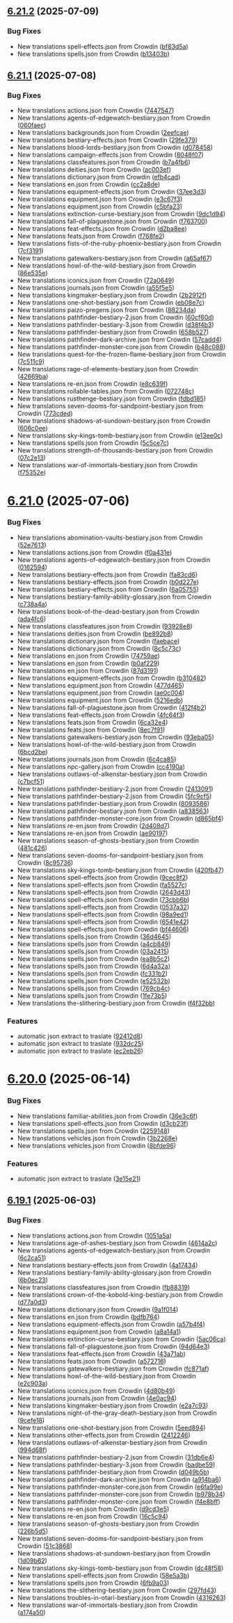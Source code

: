 ## [6.21.2](https://github.com/allnnde/pf2e-esp-translation/compare/v6.21.1...v6.21.2) (2025-07-09)


### Bug Fixes

* New translations spell-effects.json from Crowdin ([bf83d5a](https://github.com/allnnde/pf2e-esp-translation/commit/bf83d5aadd982b56dbf0e4a81551f7a17b77110d))
* New translations spells.json from Crowdin ([b13403b](https://github.com/allnnde/pf2e-esp-translation/commit/b13403b8f39fdc589f8f7bbfcbd7d049f73078f5))



## [6.21.1](https://github.com/allnnde/pf2e-esp-translation/compare/v6.21.0...v6.21.1) (2025-07-08)


### Bug Fixes

* New translations actions.json from Crowdin ([7447547](https://github.com/allnnde/pf2e-esp-translation/commit/7447547adc2676df72dfdbcfc867d04a9139e2b3))
* New translations agents-of-edgewatch-bestiary.json from Crowdin ([060faec](https://github.com/allnnde/pf2e-esp-translation/commit/060faecd433f0a7986b7f81cd3a6b7c31b25f41f))
* New translations backgrounds.json from Crowdin ([2eefcae](https://github.com/allnnde/pf2e-esp-translation/commit/2eefcae6337d6093d5fb2dc7482e8a3130f44c7b))
* New translations bestiary-effects.json from Crowdin ([29fe379](https://github.com/allnnde/pf2e-esp-translation/commit/29fe379ebd413069fe3e2bfe7f807c7018c42eaa))
* New translations blood-lords-bestiary.json from Crowdin ([d078458](https://github.com/allnnde/pf2e-esp-translation/commit/d078458953af9a742a31b9a5e80dab387366c096))
* New translations campaign-effects.json from Crowdin ([8048f07](https://github.com/allnnde/pf2e-esp-translation/commit/8048f07af44722bdaa5f128f4fa44a2b5977335a))
* New translations classfeatures.json from Crowdin ([b7a4fb6](https://github.com/allnnde/pf2e-esp-translation/commit/b7a4fb663829f34cc4de5791981b6ad590b37d46))
* New translations deities.json from Crowdin ([ac003ef](https://github.com/allnnde/pf2e-esp-translation/commit/ac003efe9850ca0624da2842d79f4ef9db69e06b))
* New translations dictionary.json from Crowdin ([efb4cad](https://github.com/allnnde/pf2e-esp-translation/commit/efb4cada7e6fa4b791f5868a167be178c960f09c))
* New translations en.json from Crowdin ([cc2a8de](https://github.com/allnnde/pf2e-esp-translation/commit/cc2a8de0541ffce46b470c5788e49277459c424e))
* New translations equipment-effects.json from Crowdin ([37ee3d3](https://github.com/allnnde/pf2e-esp-translation/commit/37ee3d3916ae190e39e152f848deb8560c8c94c6))
* New translations equipment.json from Crowdin ([e3c67f3](https://github.com/allnnde/pf2e-esp-translation/commit/e3c67f363a219736ff71a705650cba778c9d07c0))
* New translations equipment.json from Crowdin ([c5bfa23](https://github.com/allnnde/pf2e-esp-translation/commit/c5bfa233d1181a47826a2de8043be10ecbf17b08))
* New translations extinction-curse-bestiary.json from Crowdin ([9dc1d94](https://github.com/allnnde/pf2e-esp-translation/commit/9dc1d94e5027a67b2baa243b0bdf91a8fd9c27c0))
* New translations fall-of-plaguestone.json from Crowdin ([f763700](https://github.com/allnnde/pf2e-esp-translation/commit/f76370071e53b5f25bb4eb373f68eaa7d4a0861b))
* New translations feat-effects.json from Crowdin ([d2ba8ee](https://github.com/allnnde/pf2e-esp-translation/commit/d2ba8ee25ef613825eb90dece7d39ba62d0ff25b))
* New translations feats.json from Crowdin ([f768fe2](https://github.com/allnnde/pf2e-esp-translation/commit/f768fe246ed673cdcbe4e7bcf1d0784b14456862))
* New translations fists-of-the-ruby-phoenix-bestiary.json from Crowdin ([7cf3191](https://github.com/allnnde/pf2e-esp-translation/commit/7cf319151c9e11f8553493297ecfd298e7c700e1))
* New translations gatewalkers-bestiary.json from Crowdin ([a65af67](https://github.com/allnnde/pf2e-esp-translation/commit/a65af677cde9d8163d1b958a406f3a768856c322))
* New translations howl-of-the-wild-bestiary.json from Crowdin ([86e535e](https://github.com/allnnde/pf2e-esp-translation/commit/86e535ea0fee30914bb5c01062cab1077b723b38))
* New translations iconics.json from Crowdin ([72a0649](https://github.com/allnnde/pf2e-esp-translation/commit/72a06491c637d10a03ae35d3b2c13b1ea8eab74b))
* New translations journals.json from Crowdin ([a55f5e5](https://github.com/allnnde/pf2e-esp-translation/commit/a55f5e55e721bc9de06341033d61bc1f5fdbb1d8))
* New translations kingmaker-bestiary.json from Crowdin ([2b2912f](https://github.com/allnnde/pf2e-esp-translation/commit/2b2912f87e5aa2c89418b905ad4d4884d20005df))
* New translations one-shot-bestiary.json from Crowdin ([eb08e7c](https://github.com/allnnde/pf2e-esp-translation/commit/eb08e7c291ee14312bc736d38eb683490b835793))
* New translations paizo-pregens.json from Crowdin ([88234da](https://github.com/allnnde/pf2e-esp-translation/commit/88234dab0a6c2a0f74edab56d2de27eff10a55ac))
* New translations pathfinder-bestiary-2.json from Crowdin ([60cf60d](https://github.com/allnnde/pf2e-esp-translation/commit/60cf60d7cd3f056d0e224c5daa643d2442fc8f81))
* New translations pathfinder-bestiary-3.json from Crowdin ([d38f4b3](https://github.com/allnnde/pf2e-esp-translation/commit/d38f4b303b7a17f206b0654d46b76ebea1e222d2))
* New translations pathfinder-bestiary.json from Crowdin ([658b527](https://github.com/allnnde/pf2e-esp-translation/commit/658b52721bf9b0aaf5b89a7bbdfc5f6b13c6de00))
* New translations pathfinder-dark-archive.json from Crowdin ([57cadd4](https://github.com/allnnde/pf2e-esp-translation/commit/57cadd4f089ca4910a56d2c01a17c3f386f9fdf9))
* New translations pathfinder-monster-core.json from Crowdin ([b48c088](https://github.com/allnnde/pf2e-esp-translation/commit/b48c0881345641efdbf308888526c52099c6072f))
* New translations quest-for-the-frozen-flame-bestiary.json from Crowdin ([7c511c9](https://github.com/allnnde/pf2e-esp-translation/commit/7c511c9397330293d6bc4a78653eb5df6c1d2d68))
* New translations rage-of-elements-bestiary.json from Crowdin ([42669ba](https://github.com/allnnde/pf2e-esp-translation/commit/42669babe0311fb3f3756961a1e8594f1a7e3696))
* New translations re-en.json from Crowdin ([e8c639f](https://github.com/allnnde/pf2e-esp-translation/commit/e8c639f21744e03fb86ac6155e48d68dc32c2062))
* New translations rollable-tables.json from Crowdin ([072748c](https://github.com/allnnde/pf2e-esp-translation/commit/072748c83cef152935920017c859fff1f5d0f02f))
* New translations rusthenge-bestiary.json from Crowdin ([fdbd185](https://github.com/allnnde/pf2e-esp-translation/commit/fdbd185e4a6d6589bab841ca543daa5cbdc48962))
* New translations seven-dooms-for-sandpoint-bestiary.json from Crowdin ([773cded](https://github.com/allnnde/pf2e-esp-translation/commit/773cdedb6eeb826f7fa10a93a7b9bb1cf583285f))
* New translations shadows-at-sundown-bestiary.json from Crowdin ([606c0ee](https://github.com/allnnde/pf2e-esp-translation/commit/606c0eee55da618db8411d7b8089fde859472398))
* New translations sky-kings-tomb-bestiary.json from Crowdin ([e13ee0c](https://github.com/allnnde/pf2e-esp-translation/commit/e13ee0ce6e79a76f4926f5e7cd18ded84bd19615))
* New translations spells.json from Crowdin ([5c5ce7c](https://github.com/allnnde/pf2e-esp-translation/commit/5c5ce7cfaa93e6cacd0e823ec0448425a7959ce8))
* New translations strength-of-thousands-bestiary.json from Crowdin ([07c2e13](https://github.com/allnnde/pf2e-esp-translation/commit/07c2e13c4c214733777fb44c83e5a56b980d9068))
* New translations war-of-immortals-bestiary.json from Crowdin ([f75352e](https://github.com/allnnde/pf2e-esp-translation/commit/f75352e30ff1457d2d5c8f93f6cdccd43dd5d7bd))



# [6.21.0](https://github.com/allnnde/pf2e-esp-translation/compare/v6.20.0...v6.21.0) (2025-07-06)


### Bug Fixes

* New translations abomination-vaults-bestiary.json from Crowdin ([52e7613](https://github.com/allnnde/pf2e-esp-translation/commit/52e7613d48d90a5befd9673186394e6001beee83))
* New translations actions.json from Crowdin ([f0a431e](https://github.com/allnnde/pf2e-esp-translation/commit/f0a431ec8e4f68e342a80a33ddfa83275adda608))
* New translations agents-of-edgewatch-bestiary.json from Crowdin ([0162594](https://github.com/allnnde/pf2e-esp-translation/commit/0162594a688117f1441923e10800dd27cf22be5f))
* New translations bestiary-effects.json from Crowdin ([fa83cd6](https://github.com/allnnde/pf2e-esp-translation/commit/fa83cd6f268e91f526242f48b2a454bab8c0e968))
* New translations bestiary-effects.json from Crowdin ([b0d227e](https://github.com/allnnde/pf2e-esp-translation/commit/b0d227e4758d7d6c3fa52519692bf0c3cb6d6d7f))
* New translations bestiary-effects.json from Crowdin ([6a05755](https://github.com/allnnde/pf2e-esp-translation/commit/6a05755324e18a27a3e4cc3d46bc32b3387286df))
* New translations bestiary-family-ability-glossary.json from Crowdin ([c738a4a](https://github.com/allnnde/pf2e-esp-translation/commit/c738a4a31508515fecf09416e0054acf43edd265))
* New translations book-of-the-dead-bestiary.json from Crowdin ([ada4fc6](https://github.com/allnnde/pf2e-esp-translation/commit/ada4fc6f3b08517a01b436509afb09ac46a5be21))
* New translations classfeatures.json from Crowdin ([93928e8](https://github.com/allnnde/pf2e-esp-translation/commit/93928e8c318d28666dafbe5bce7447201b218547))
* New translations deities.json from Crowdin ([be892b8](https://github.com/allnnde/pf2e-esp-translation/commit/be892b8bcf248b2b11112589a86f9b66c88eae3d))
* New translations dictionary.json from Crowdin ([faebace](https://github.com/allnnde/pf2e-esp-translation/commit/faebace5673277bc5fb3a674305510a2fdb3f2e2))
* New translations dictionary.json from Crowdin ([8c5c73c](https://github.com/allnnde/pf2e-esp-translation/commit/8c5c73c6adc25e7d021e51fb99de4ba247084cd4))
* New translations en.json from Crowdin ([74759ae](https://github.com/allnnde/pf2e-esp-translation/commit/74759ae978b119e00eba3cc354e9123f6d045650))
* New translations en.json from Crowdin ([b0af229](https://github.com/allnnde/pf2e-esp-translation/commit/b0af229d837b1f0369f0551a46c976ed55480832))
* New translations en.json from Crowdin ([87d3191](https://github.com/allnnde/pf2e-esp-translation/commit/87d3191290566ca8b279626e247ba0ef2c268d80))
* New translations equipment-effects.json from Crowdin ([b310482](https://github.com/allnnde/pf2e-esp-translation/commit/b310482e66bc96ca31b93e7ad41f6495f3a910ba))
* New translations equipment.json from Crowdin ([477d465](https://github.com/allnnde/pf2e-esp-translation/commit/477d465b0165661d4446cd9906f83178b5c326b5))
* New translations equipment.json from Crowdin ([ae0c004](https://github.com/allnnde/pf2e-esp-translation/commit/ae0c00482e38ba5a17d07bfb2dcb065ffeb15d1d))
* New translations equipment.json from Crowdin ([5216edb](https://github.com/allnnde/pf2e-esp-translation/commit/5216edb189634d58c94275f0f0e69931584e682a))
* New translations fall-of-plaguestone.json from Crowdin ([412f4b2](https://github.com/allnnde/pf2e-esp-translation/commit/412f4b2708f385f67e9ee88585947eb662bc4017))
* New translations feat-effects.json from Crowdin ([4fc64f3](https://github.com/allnnde/pf2e-esp-translation/commit/4fc64f3ebfb5641a326f75476de6833d554427f3))
* New translations feats.json from Crowdin ([6ca32e4](https://github.com/allnnde/pf2e-esp-translation/commit/6ca32e41bd64274b610ce5a160350904c575f4f4))
* New translations feats.json from Crowdin ([8ec7f91](https://github.com/allnnde/pf2e-esp-translation/commit/8ec7f91673db3832cbbdb55ca57151c0f8bf0b7a))
* New translations gatewalkers-bestiary.json from Crowdin ([93eba05](https://github.com/allnnde/pf2e-esp-translation/commit/93eba056611fcdfae2662297fc38d57a8319d9bd))
* New translations howl-of-the-wild-bestiary.json from Crowdin ([6bcd2be](https://github.com/allnnde/pf2e-esp-translation/commit/6bcd2be864edfce903f1b2c7102b3fcf6f8c7708))
* New translations journals.json from Crowdin ([6c4ca85](https://github.com/allnnde/pf2e-esp-translation/commit/6c4ca853e579e4e4905182b1b63a761915ca97c8))
* New translations npc-gallery.json from Crowdin ([cc4190a](https://github.com/allnnde/pf2e-esp-translation/commit/cc4190a4934bb86d9f32eb2e2357e74877519181))
* New translations outlaws-of-alkenstar-bestiary.json from Crowdin ([c7bcf51](https://github.com/allnnde/pf2e-esp-translation/commit/c7bcf5120d06a2cbca40c8c7f6c57b341069ead9))
* New translations pathfinder-bestiary-2.json from Crowdin ([2413091](https://github.com/allnnde/pf2e-esp-translation/commit/241309159f36e43a581b80bebe83e0c7fb72d745))
* New translations pathfinder-bestiary-2.json from Crowdin ([5fc9cf5](https://github.com/allnnde/pf2e-esp-translation/commit/5fc9cf5121d4935d85ef7c8410156b1b30d57600))
* New translations pathfinder-bestiary.json from Crowdin ([8093586](https://github.com/allnnde/pf2e-esp-translation/commit/809358606aaa46bedab97f3ce8720cf8fac63f96))
* New translations pathfinder-bestiary.json from Crowdin ([a838563](https://github.com/allnnde/pf2e-esp-translation/commit/a83856382f0a492e5f5e54d039a5f68ad99897f1))
* New translations pathfinder-monster-core.json from Crowdin ([d865bf4](https://github.com/allnnde/pf2e-esp-translation/commit/d865bf4af028200c71d48f5647f1e71d3469d842))
* New translations re-en.json from Crowdin ([2d408d7](https://github.com/allnnde/pf2e-esp-translation/commit/2d408d7f508bbef3750498e20da705256a9e05b8))
* New translations re-en.json from Crowdin ([ae90197](https://github.com/allnnde/pf2e-esp-translation/commit/ae9019758ee32befdb84cc555ee97563d75d9384))
* New translations season-of-ghosts-bestiary.json from Crowdin ([481c426](https://github.com/allnnde/pf2e-esp-translation/commit/481c426f1011322eaf2da570d5b5aa2789fbaeba))
* New translations seven-dooms-for-sandpoint-bestiary.json from Crowdin ([8c95736](https://github.com/allnnde/pf2e-esp-translation/commit/8c95736a2fb1eee8608233baaccbe77e033a05a5))
* New translations sky-kings-tomb-bestiary.json from Crowdin ([420fb47](https://github.com/allnnde/pf2e-esp-translation/commit/420fb47fe120768c7f117b3b9aa4314ffe45e2da))
* New translations spell-effects.json from Crowdin ([9cec8f2](https://github.com/allnnde/pf2e-esp-translation/commit/9cec8f2c28daf5b4fbdfc5804b484b3764fce4c5))
* New translations spell-effects.json from Crowdin ([fa5527c](https://github.com/allnnde/pf2e-esp-translation/commit/fa5527c914328387facf3bdbe91471ed501a6cf9))
* New translations spell-effects.json from Crowdin ([2643d43](https://github.com/allnnde/pf2e-esp-translation/commit/2643d43da500d018b898e6511c0b04c5178cc142))
* New translations spell-effects.json from Crowdin ([73cbb6b](https://github.com/allnnde/pf2e-esp-translation/commit/73cbb6ba3c586a6797244bdd919a92e179eeb7bc))
* New translations spell-effects.json from Crowdin ([0537a32](https://github.com/allnnde/pf2e-esp-translation/commit/0537a32b4e8a26fbc20731b7bd9905784d694a6d))
* New translations spell-effects.json from Crowdin ([98a9ed1](https://github.com/allnnde/pf2e-esp-translation/commit/98a9ed1b7c2ded19a30f84a2f21781c90ffa361a))
* New translations spell-effects.json from Crowdin ([6541e42](https://github.com/allnnde/pf2e-esp-translation/commit/6541e42fa458da9681e7bd7de0bd2e29d337c77d))
* New translations spell-effects.json from Crowdin ([bf44606](https://github.com/allnnde/pf2e-esp-translation/commit/bf44606b131a70507b9a2a9bfd3a11fc9c3a695e))
* New translations spells.json from Crowdin ([36d4645](https://github.com/allnnde/pf2e-esp-translation/commit/36d46456b457f179fca6a796a445aa1b31763a10))
* New translations spells.json from Crowdin ([a4cb849](https://github.com/allnnde/pf2e-esp-translation/commit/a4cb849ae0ef6870e442c855ac4fdb62f1f3e6ae))
* New translations spells.json from Crowdin ([03a2415](https://github.com/allnnde/pf2e-esp-translation/commit/03a2415252b7ba0da58ff1eb3bed954f7c48331f))
* New translations spells.json from Crowdin ([ea8b5c2](https://github.com/allnnde/pf2e-esp-translation/commit/ea8b5c24e6c98010426f5a8721b00fdee5161095))
* New translations spells.json from Crowdin ([6d4a32a](https://github.com/allnnde/pf2e-esp-translation/commit/6d4a32ac760768019b117782f996754309846324))
* New translations spells.json from Crowdin ([fc331b2](https://github.com/allnnde/pf2e-esp-translation/commit/fc331b22481dae41359ea85e6d324ced7fdcf761))
* New translations spells.json from Crowdin ([e52532b](https://github.com/allnnde/pf2e-esp-translation/commit/e52532bcb64997ed6e62c7fee8181608819f50a1))
* New translations spells.json from Crowdin ([769cb4c](https://github.com/allnnde/pf2e-esp-translation/commit/769cb4cc1c67753c3c2be033f7cb8628061f3ae4))
* New translations spells.json from Crowdin ([1fe73b5](https://github.com/allnnde/pf2e-esp-translation/commit/1fe73b5d733a2921205f7bd9164b3acd1415fa1b))
* New translations the-slithering-bestiary.json from Crowdin ([f4f32bb](https://github.com/allnnde/pf2e-esp-translation/commit/f4f32bbfb3658ed1090f8519b9938c8daeac20f9))


### Features

* automatic json extract to traslate ([92412d8](https://github.com/allnnde/pf2e-esp-translation/commit/92412d898146801affa474e8a6923ea652e5c16d))
* automatic json extract to traslate ([932dc25](https://github.com/allnnde/pf2e-esp-translation/commit/932dc25f69e165b4ad524c1ae2f509282cc4bbf0))
* automatic json extract to traslate ([ec2eb26](https://github.com/allnnde/pf2e-esp-translation/commit/ec2eb2628a88848b334806486201f48a087076f5))



# [6.20.0](https://github.com/allnnde/pf2e-esp-translation/compare/v6.19.1...v6.20.0) (2025-06-14)


### Bug Fixes

* New translations familiar-abilities.json from Crowdin ([36e3c6f](https://github.com/allnnde/pf2e-esp-translation/commit/36e3c6fd7193868b3ec3bd727fe8f500eed9d52a))
* New translations spell-effects.json from Crowdin ([d3cb23f](https://github.com/allnnde/pf2e-esp-translation/commit/d3cb23f0cf7d40cff967ae2fb327223a8825d889))
* New translations spells.json from Crowdin ([2259148](https://github.com/allnnde/pf2e-esp-translation/commit/22591483a66e4bb2a098993e4fedd862bd80001e))
* New translations vehicles.json from Crowdin ([3b2268e](https://github.com/allnnde/pf2e-esp-translation/commit/3b2268ebdf1faa36391ae21a3958e9195d58efc9))
* New translations vehicles.json from Crowdin ([8bfde96](https://github.com/allnnde/pf2e-esp-translation/commit/8bfde9613ba832fe9e4ad3d67bb35bb1cbb79153))


### Features

* automatic json extract to traslate ([3e15e21](https://github.com/allnnde/pf2e-esp-translation/commit/3e15e21bf0d35e09c37d36c9850e1516beed0a8b))



## [6.19.1](https://github.com/allnnde/pf2e-esp-translation/compare/v6.19.0...v6.19.1) (2025-06-03)


### Bug Fixes

* New translations actions.json from Crowdin ([1051a5a](https://github.com/allnnde/pf2e-esp-translation/commit/1051a5a3b7a7b6835362f3ed43ad2b5ddadf7909))
* New translations age-of-ashes-bestiary.json from Crowdin ([4614a2c](https://github.com/allnnde/pf2e-esp-translation/commit/4614a2cf69306de813ad2425279b1f762b4a4337))
* New translations agents-of-edgewatch-bestiary.json from Crowdin ([6c2ca51](https://github.com/allnnde/pf2e-esp-translation/commit/6c2ca519d66308e06e7969f0d563ff37853b6426))
* New translations bestiary-effects.json from Crowdin ([4a17434](https://github.com/allnnde/pf2e-esp-translation/commit/4a17434a7ba8bc39c7295a2ac083eaba94683e23))
* New translations bestiary-family-ability-glossary.json from Crowdin ([6b0ec23](https://github.com/allnnde/pf2e-esp-translation/commit/6b0ec23caea0feacfa54dd235dd499cc2ec36235))
* New translations classfeatures.json from Crowdin ([fb88319](https://github.com/allnnde/pf2e-esp-translation/commit/fb88319f466c3e1ca5584c2c373e9eb7a4a537bd))
* New translations crown-of-the-kobold-king-bestiary.json from Crowdin ([d77a0d3](https://github.com/allnnde/pf2e-esp-translation/commit/d77a0d33151441e26de3b934d00b7e0e76b36c2a))
* New translations dictionary.json from Crowdin ([9a1f014](https://github.com/allnnde/pf2e-esp-translation/commit/9a1f014496bec085827ecdd1773b2f2c39b3bba6))
* New translations en.json from Crowdin ([bdfb764](https://github.com/allnnde/pf2e-esp-translation/commit/bdfb76498eb0103967e2ecd5659e87fa5ac9a5ba))
* New translations equipment-effects.json from Crowdin ([a57b4f4](https://github.com/allnnde/pf2e-esp-translation/commit/a57b4f49760bee819ee7febc0f673b247290d64d))
* New translations equipment.json from Crowdin ([a8a14a1](https://github.com/allnnde/pf2e-esp-translation/commit/a8a14a14de594bd029c483898f4ff7b8e8c2228e))
* New translations extinction-curse-bestiary.json from Crowdin ([5ac06ca](https://github.com/allnnde/pf2e-esp-translation/commit/5ac06ca3fbe3cdc3c68336265d37665a11d3e983))
* New translations fall-of-plaguestone.json from Crowdin ([94d64e3](https://github.com/allnnde/pf2e-esp-translation/commit/94d64e30e906a1cc618387c9bed9a8b2032cd07a))
* New translations feat-effects.json from Crowdin ([43a71ab](https://github.com/allnnde/pf2e-esp-translation/commit/43a71abefa03e86c468e90712ddd2fbaead3956d))
* New translations feats.json from Crowdin ([a572716](https://github.com/allnnde/pf2e-esp-translation/commit/a572716da99442858cb2c51f16d915237566df98))
* New translations gatewalkers-bestiary.json from Crowdin ([fc871af](https://github.com/allnnde/pf2e-esp-translation/commit/fc871af87ae5d185be608bff7f03123d6568fa4e))
* New translations howl-of-the-wild-bestiary.json from Crowdin ([e2c903a](https://github.com/allnnde/pf2e-esp-translation/commit/e2c903a66744bce1fc4370f88568a898267b53c3))
* New translations iconics.json from Crowdin ([4d80b49](https://github.com/allnnde/pf2e-esp-translation/commit/4d80b4969a93125de761e78502140faf704adc5d))
* New translations journals.json from Crowdin ([4e0ac94](https://github.com/allnnde/pf2e-esp-translation/commit/4e0ac94ecc414b527c434652a21366dd458bca4d))
* New translations kingmaker-bestiary.json from Crowdin ([e2a7c93](https://github.com/allnnde/pf2e-esp-translation/commit/e2a7c93e2c8bb318b957d8f42fd3025c8b3155ae))
* New translations night-of-the-gray-death-bestiary.json from Crowdin ([9cefe18](https://github.com/allnnde/pf2e-esp-translation/commit/9cefe18b81281a86cf936e409c0dd99549bde05c))
* New translations one-shot-bestiary.json from Crowdin ([5eed894](https://github.com/allnnde/pf2e-esp-translation/commit/5eed894b34cdd7a22af431fa3f99d77d3371e26d))
* New translations other-effects.json from Crowdin ([2412246](https://github.com/allnnde/pf2e-esp-translation/commit/2412246a1e6f38f14b5fc4d1b5619eee0e4dbf09))
* New translations outlaws-of-alkenstar-bestiary.json from Crowdin ([994d68f](https://github.com/allnnde/pf2e-esp-translation/commit/994d68f24d1994cc6d0b5cea94b5761a7128b340))
* New translations pathfinder-bestiary-2.json from Crowdin ([31db6e4](https://github.com/allnnde/pf2e-esp-translation/commit/31db6e4cb46d5b2e32ee311deb6dcc86e9bf3876))
* New translations pathfinder-bestiary-3.json from Crowdin ([badbe59](https://github.com/allnnde/pf2e-esp-translation/commit/badbe590d0816cd469b128b941c3896ffcb5fb37))
* New translations pathfinder-bestiary.json from Crowdin ([d049b5b](https://github.com/allnnde/pf2e-esp-translation/commit/d049b5bb07705e4f8f3f6b496c03f08729c73055))
* New translations pathfinder-dark-archive.json from Crowdin ([a914ba6](https://github.com/allnnde/pf2e-esp-translation/commit/a914ba63e25d4f14b98adb4e383e8d2ab34608b6))
* New translations pathfinder-monster-core.json from Crowdin ([e6fa99e](https://github.com/allnnde/pf2e-esp-translation/commit/e6fa99e2860abd85ec5a152e732414bb8d7123ec))
* New translations pathfinder-monster-core.json from Crowdin ([b978b34](https://github.com/allnnde/pf2e-esp-translation/commit/b978b34936fe67d9fcbb7e210a525e1cb6a99802))
* New translations pathfinder-monster-core.json from Crowdin ([f4e8bff](https://github.com/allnnde/pf2e-esp-translation/commit/f4e8bff90be6c495d20834776f6dfa437721134c))
* New translations re-en.json from Crowdin ([d9cd3e5](https://github.com/allnnde/pf2e-esp-translation/commit/d9cd3e5e501fd2c3a57e9e19a9dad6bfb84d4ddf))
* New translations re-en.json from Crowdin ([16c5c94](https://github.com/allnnde/pf2e-esp-translation/commit/16c5c94455f38272109f01a495b7a656017b2a7d))
* New translations season-of-ghosts-bestiary.json from Crowdin ([226b5d5](https://github.com/allnnde/pf2e-esp-translation/commit/226b5d5bd010a86a92af1c7144328aaa6b775cf4))
* New translations seven-dooms-for-sandpoint-bestiary.json from Crowdin ([51c3868](https://github.com/allnnde/pf2e-esp-translation/commit/51c3868bd21472b28b99d35e04cc4d5f5af0acee))
* New translations shadows-at-sundown-bestiary.json from Crowdin ([1d09b62](https://github.com/allnnde/pf2e-esp-translation/commit/1d09b6203b0ee40750fc1ad40c9ecd0b0fbb8a8e))
* New translations sky-kings-tomb-bestiary.json from Crowdin ([dc48f58](https://github.com/allnnde/pf2e-esp-translation/commit/dc48f583fa67287cb51941f2b69a70f3c0e1aa16))
* New translations spell-effects.json from Crowdin ([58e5a3b](https://github.com/allnnde/pf2e-esp-translation/commit/58e5a3bdde86cd064473c8733414251d3efb4f89))
* New translations spells.json from Crowdin ([6fb9a03](https://github.com/allnnde/pf2e-esp-translation/commit/6fb9a03cf671d7e82415bb2793cce2977d6e9d95))
* New translations the-slithering-bestiary.json from Crowdin ([297fd43](https://github.com/allnnde/pf2e-esp-translation/commit/297fd434cc4014a0851da01e1d44594d7d9e24da))
* New translations troubles-in-otari-bestiary.json from Crowdin ([4316263](https://github.com/allnnde/pf2e-esp-translation/commit/43162632b3997caac18a13b147e344296335b03d))
* New translations war-of-immortals-bestiary.json from Crowdin ([a174a50](https://github.com/allnnde/pf2e-esp-translation/commit/a174a50ef6d5bce3bf5518f7f76c700f3aa67b8f))



